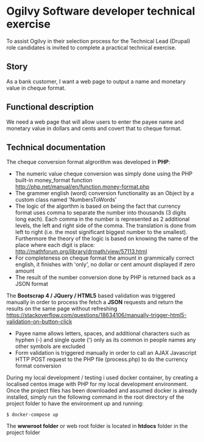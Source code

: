 # Ogilvy Software developer technical exercise

To assist Ogilvy in their selection process for the Technical Lead (Drupal) role candidates is invited to complete a practical technical exercise.

## Story

As a bank customer, I want a web page to output a name and monetary value in cheque format.

## Functional description

We need a web page that will allow users to enter the payee name and monetary value in dollars and cents and covert that to cheque format.

## Technical documentation

The cheque conversion format algrorithm was developed in **PHP**: 
* The numeric value cheque conversion was simply done using the PHP built-in money_format function
http://php.net/manual/en/function.money-format.php
* The grammer english (word) conversion functionality as an Object by a custom class named 'NumbersToWords'
* The logic of the algorthm is based on being the fact that currency format uses comma to separate the number into thousands (3 digits long each). Each comma in the number is represented as 2 additional levels, the left and right side of the comma. The translation is done from left to right (i.e. the most significant biggest number to the smallest). Furthermore the theory of the logic is based on knowing the name of the place where each digit is place:
http://mathforum.org/library/drmath/view/57113.html
* For completeness on cheque format the amount in grammically correct english, it finishes with 'only', no dollar or cent amount displayed if zero amount
* The result of the number conversion done by PHP is returned back as a JSON format

The **Bootscrap 4 / JQuery / HTML5** based validation was triggered manually in order to process the fetch a **JSON** requests and return the results on the same page without refreshing
https://stackoverflow.com/questions/18634106/manually-trigger-html5-validation-on-button-click
* Payee name allows letters, spaces, and additional characters such as hyphen (-) and single quote (') only as its common in people names any other symbols are excluded
* Form validation is triggered manually in order to call an AJAX Javascript HTTP POST request to the PHP file (process.php) to do the currency format conversion

During my local development / testing i used docker container, by creating a localised centos image with PHP for my local development environment. Once the project files has been downloaded and assumed docker is already installed, simply run the following command in the root directory of the project folder to have the environment up and running:
```
$ docker-compose up
```

The **wwwroot folder** or web root folder is located in **htdocs** folder in the project folder